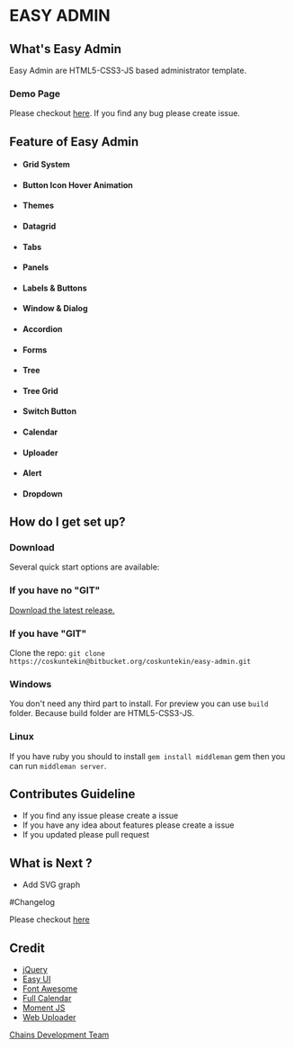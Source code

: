# EASY ADMIN

## What's Easy Admin

  Easy Admin are HTML5-CSS3-JS based administrator template.

### Demo Page

  Please checkout [here](http://easy-admin.aer​obatic.io/). If you find any bug please create issue. 

## Feature of Easy Admin

  - #### Grid System
  - #### Button Icon Hover Animation
  - #### Themes
  - #### Datagrid
  - #### Tabs
  - #### Panels
  - #### Labels & Buttons
  - #### Window & Dialog
  - #### Accordion
  - #### Forms
  - #### Tree
  - #### Tree Grid
  - #### Switch Button
  - #### Calendar
  - #### Uploader
  - #### Alert
  - #### Dropdown
  
## How do I get set up?

### Download

  Several quick start options are available:

### If you have no "GIT"

  [Download the latest release.](https://bitbucket.org/coskuntekin/easy-admin/get/v0.1.12.zip)

###  If you have "GIT"

  Clone the repo: `git clone https://coskuntekin@bitbucket.org/coskuntekin/easy-admin.git`

### Windows

  You don't need any third part to install. For preview you can use `build` folder. Because build folder are HTML5-CSS3-JS.

### Linux

  If you have ruby you should to install `gem install middleman` gem then you can run `middleman server`.

## Contributes Guideline

  * If you find any issue please create a issue
  * If you have any idea about features please create a issue
  * If you updated please pull request

## What is Next ?
 
  * Add SVG graph 

#Changelog 
  
  Please checkout [here](https://bitbucket.org/coskuntekin/easy-admin/src/f4f9a91df08a6f8feecebc6cd6de3c8cae0b4c5a/CHANGELOG.md)

## Credit

* [jQuery](https://jquery.com/)
* [Easy UI](http://www.jeasyui.com/)
* [Font Awesome](http://fortawesome.github.io/Font-Awesome)
* [Full Calendar](http://fullcalendar.io/)
* [Moment JS](http://momentjs.com/)
* [Web Uploader](http://fex.baidu.com/webuploader/)

[Chains Development Team](http://qianchi.net/jsp/web/homepage)
